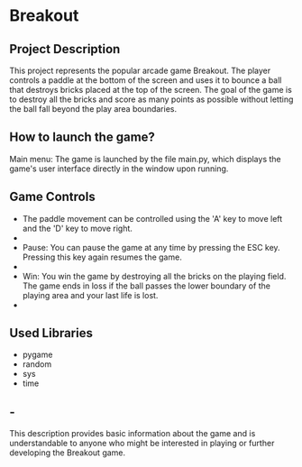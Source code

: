 # Breakout

## Project Description
This project represents the popular arcade game Breakout. The player controls a paddle at the bottom of the screen and uses it to bounce a ball that destroys bricks placed at the top of the screen. The goal of the game is to destroy all the bricks and score as many points as possible without letting the ball fall beyond the play area boundaries.

## How to launch the game?
Main menu: The game is launched by the file main.py, which displays the game's user interface directly in the window upon running.

## Game Controls
- The paddle movement can be controlled using the 'A' key to move left and the 'D' key to move right.
- 
- Pause: You can pause the game at any time by pressing the ESC key. Pressing this key again resumes the game.
- 
- Win: You win the game by destroying all the bricks on the playing field. The game ends in loss if the ball passes the lower boundary of the playing area and your last life is lost.
- 

## Used Libraries
- pygame
- random
- sys
- time

## -
This description provides basic information about the game and is understandable to anyone who might be interested in playing or further developing the Breakout game.
